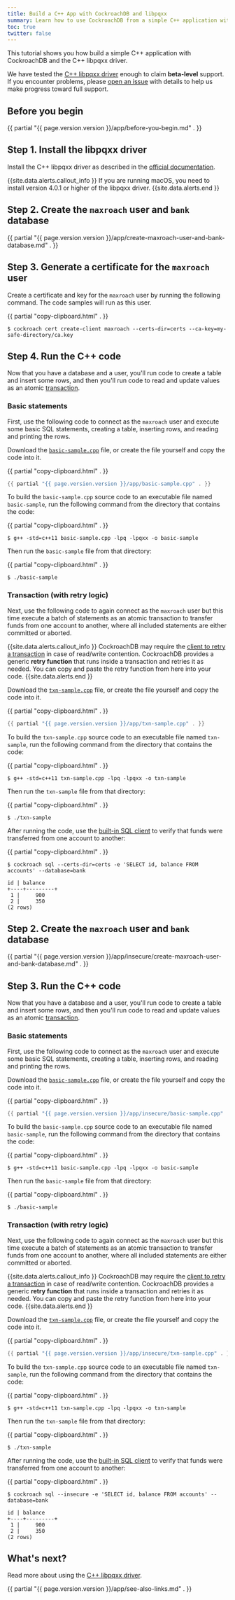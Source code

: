 ```yaml
---
title: Build a C++ App with CockroachDB and libpqxx
summary: Learn how to use CockroachDB from a simple C++ application with a low-level client driver.
toc: true
twitter: false
---
```


This tutorial shows you how build a simple C++ application with CockroachDB and the C++ libpqxx driver.

We have tested the [C++ libpqxx driver](https://github.com/jtv/libpqxx) enough to claim **beta-level** support. If you encounter problems, please [open an issue](https://github.com/cockroachdb/cockroach/issues/new) with details to help us make progress toward full support.

## Before you begin

{{ partial "{{ page.version.version }}/app/before-you-begin.md" . }}

## Step 1. Install the libpqxx driver

Install the C++ libpqxx driver as described in the [official documentation](https://github.com/jtv/libpqxx).

{{site.data.alerts.callout_info }}
If you are running macOS, you need to install version 4.0.1 or higher of the libpqxx driver.
{{site.data.alerts.end }}

<section class="filter-content" markdown="1" data-scope="secure">

## Step 2. Create the `maxroach` user and `bank` database

{{ partial "{{ page.version.version }}/app/create-maxroach-user-and-bank-database.md" . }}

## Step 3. Generate a certificate for the `maxroach` user

Create a certificate and key for the `maxroach` user by running the following command.  The code samples will run as this user.

{{ partial "copy-clipboard.html" . }}
~~~ shell
$ cockroach cert create-client maxroach --certs-dir=certs --ca-key=my-safe-directory/ca.key
~~~

## Step 4. Run the C++ code

Now that you have a database and a user, you'll run code to create a table and insert some rows, and then you'll run code to read and update values as an atomic [transaction](transactions.html).

### Basic statements

First, use the following code to connect as the `maxroach` user and execute some basic SQL statements, creating a table, inserting rows, and reading and printing the rows.

Download the <a href="https://raw.githubusercontent.com/cockroachdb/docs/master/_includes/{{ page.version.version }}/app/basic-sample.cpp" download><code>basic-sample.cpp</code></a> file, or create the file yourself and copy the code into it.

{{ partial "copy-clipboard.html" . }}
~~~ cpp
{{ partial "{{ page.version.version }}/app/basic-sample.cpp" . }}
~~~

To build the `basic-sample.cpp` source code to an executable file named `basic-sample`, run the following command from the directory that contains the code:

{{ partial "copy-clipboard.html" . }}
~~~ shell
$ g++ -std=c++11 basic-sample.cpp -lpq -lpqxx -o basic-sample
~~~

Then run the `basic-sample` file from that directory:

{{ partial "copy-clipboard.html" . }}
~~~ shell
$ ./basic-sample
~~~

### Transaction (with retry logic)

Next, use the following code to again connect as the `maxroach` user but this time execute a batch of statements as an atomic transaction to transfer funds from one account to another, where all included statements are either committed or aborted.

{{site.data.alerts.callout_info }}
CockroachDB may require the [client to retry a transaction](transactions.html#transaction-retries) in case of read/write contention. CockroachDB provides a generic **retry function** that runs inside a transaction and retries it as needed. You can copy and paste the retry function from here into your code.
{{site.data.alerts.end }}

Download the <a href="https://raw.githubusercontent.com/cockroachdb/docs/master/_includes/{{ page.version.version }}/app/txn-sample.cpp" download><code>txn-sample.cpp</code></a> file, or create the file yourself and copy the code into it.

{{ partial "copy-clipboard.html" . }}
~~~ cpp
{{ partial "{{ page.version.version }}/app/txn-sample.cpp" . }}
~~~

To build the `txn-sample.cpp` source code to an executable file named `txn-sample`, run the following command from the  directory that contains the code:

{{ partial "copy-clipboard.html" . }}
~~~ shell
$ g++ -std=c++11 txn-sample.cpp -lpq -lpqxx -o txn-sample
~~~

Then run the `txn-sample` file from that directory:

{{ partial "copy-clipboard.html" . }}
~~~ shell
$ ./txn-sample
~~~

After running the code, use the [built-in SQL client](cockroach-sql.html) to verify that funds were transferred from one account to another:

{{ partial "copy-clipboard.html" . }}
~~~ shell
$ cockroach sql --certs-dir=certs -e 'SELECT id, balance FROM accounts' --database=bank
~~~

~~~
id | balance
+----+---------+
 1 |     900
 2 |     350
(2 rows)
~~~


</section>

<section class="filter-content" markdown="1" data-scope="insecure">

## Step 2. Create the `maxroach` user and `bank` database

{{ partial "{{ page.version.version }}/app/insecure/create-maxroach-user-and-bank-database.md" . }}

## Step 3. Run the C++ code

Now that you have a database and a user, you'll run code to create a table and insert some rows, and then you'll run code to read and update values as an atomic [transaction](transactions.html).

### Basic statements

First, use the following code to connect as the `maxroach` user and execute some basic SQL statements, creating a table, inserting rows, and reading and printing the rows.

Download the <a href="https://raw.githubusercontent.com/cockroachdb/docs/master/_includes/{{ page.version.version }}/app/insecure/basic-sample.cpp" download><code>basic-sample.cpp</code></a> file, or create the file yourself and copy the code into it.

{{ partial "copy-clipboard.html" . }}
~~~ cpp
{{ partial "{{ page.version.version }}/app/insecure/basic-sample.cpp" . }}
~~~

To build the `basic-sample.cpp` source code to an executable file named `basic-sample`, run the following command from the directory that contains the code:

{{ partial "copy-clipboard.html" . }}
~~~ shell
$ g++ -std=c++11 basic-sample.cpp -lpq -lpqxx -o basic-sample
~~~

Then run the `basic-sample` file from that directory:

{{ partial "copy-clipboard.html" . }}
~~~ shell
$ ./basic-sample
~~~

### Transaction (with retry logic)

Next, use the following code to again connect as the `maxroach` user but this time execute a batch of statements as an atomic transaction to transfer funds from one account to another, where all included statements are either committed or aborted.

{{site.data.alerts.callout_info }}
CockroachDB may require the [client to retry a transaction](transactions.html#transaction-retries) in case of read/write contention. CockroachDB provides a generic **retry function** that runs inside a transaction and retries it as needed. You can copy and paste the retry function from here into your code.
{{site.data.alerts.end }}

Download the <a href="https://raw.githubusercontent.com/cockroachdb/docs/master/_includes/{{ page.version.version }}/app/insecure/txn-sample.cpp" download><code>txn-sample.cpp</code></a> file, or create the file yourself and copy the code into it.

{{ partial "copy-clipboard.html" . }}
~~~ cpp
{{ partial "{{ page.version.version }}/app/insecure/txn-sample.cpp" . }}
~~~

To build the `txn-sample.cpp` source code to an executable file named `txn-sample`, run the following command from the  directory that contains the code:

{{ partial "copy-clipboard.html" . }}
~~~ shell
$ g++ -std=c++11 txn-sample.cpp -lpq -lpqxx -o txn-sample
~~~

Then run the `txn-sample` file from that directory:

{{ partial "copy-clipboard.html" . }}
~~~ shell
$ ./txn-sample
~~~

After running the code, use the [built-in SQL client](cockroach-sql.html) to verify that funds were transferred from one account to another:

{{ partial "copy-clipboard.html" . }}
~~~ shell
$ cockroach sql --insecure -e 'SELECT id, balance FROM accounts' --database=bank
~~~

~~~
id | balance
+----+---------+
 1 |     900
 2 |     350
(2 rows)
~~~

</section>

## What's next?

Read more about using the [C++ libpqxx driver](https://github.com/jtv/libpqxx).

{{ partial "{{ page.version.version }}/app/see-also-links.md" . }}
